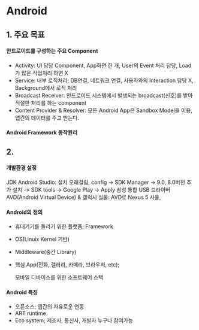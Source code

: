 # Android 

## 1. 주요 목표
#### 안드로이드를 구성하는 주요 Component
*	Activity: UI 담당 Component, App화면 한 개, User의 Event 처리 담당, Load가 많은 작업처리 하면 X
*	Service: 내부 로직처리; DB연결, 네트워크 연결, 사용자와의 Interaction 담당 X, Background에서 로직 처리
*	Broadcast Receiver: 안드로이드 시스템에서 발생되는 broadcast(신호)를 받아 적절한 처리를 하는 component
*	Content Provider & Resolver: 모든 Android App은 Sandbox Model을 이용, 앱간의 데이터를 주고 받는다.
#### Android Framework 동작원리


## 2. 

#### 개발환경 설정
JDK
Android Studio: 설치 오래걸림, config -> SDK Manager -> 9.0, 8.0버전 추가 설치 -> SDK tools -> Google Play -> Apply
삼성 통합 USB 드라이버
AVD(Android Virtual Device) & 갤럭시 실물: AVD로 Nexus 5 사용, 

#### Android의 정의
* 휴대기기를 돌리기 위한 플랫폼; Framework
* OS(Linuix Kernel 기반)
* Middleware(중간 Library)
* 핵심 App(전화, 갤러리, 카메라, 브라우저, etc);

	 모바일 디바이스를 위한 소프트웨어 스택

#### Android 특징
* 오픈소스; 앱간의 자유로운 연동
* ART runtime
* Eco system; 제조사, 통신사, 개발자 누구나 참여가능